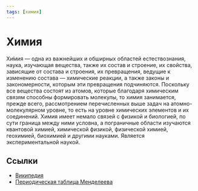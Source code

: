 ```yaml
---
tags: [химия] 
---
```


# Химия

Хи́мия — одна из важнейших и обширных областей естествознания, наука, изучающая вещества, также их состав и строение, их свойства, зависящие от состава и строения, их превращения, ведущие к изменению состава — химические реакции, а также законы и закономерности, которым эти превращения подчиняются. Поскольку все вещества состоят из атомов, которые благодаря химическим связям способны формировать молекулы, то химия занимается, прежде всего, рассмотрением перечисленных выше задач на атомно-молекулярном уровне, то есть на уровне химических элементов и их соединений. Химия имеет немало связей с физикой и биологией, по сути граница между ними условна, а пограничные области изучаются квантовой химией, химической физикой, физической химией, геохимией, биохимией и другими науками. Является экспериментальной наукой.

## Ссылки

* [Википедия](https://ru.wikipedia.org/wiki/%D0%A5%D0%B8%D0%BC%D0%B8%D1%8F "Химия")
* [Периодическая таблица Менделеева](https://ptable.com/)
